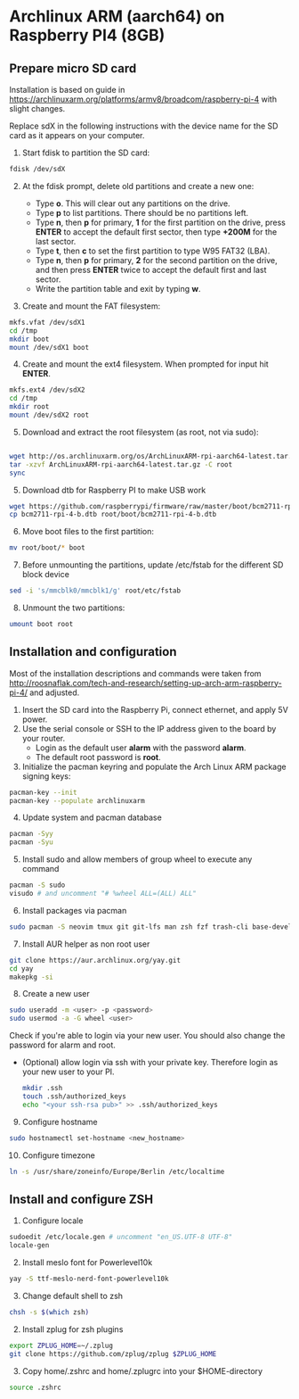 # Archlinux ARM (aarch64) on Raspberry PI4 (8GB)

## Prepare micro SD card 
Installation is based on guide in https://archlinuxarm.org/platforms/armv8/broadcom/raspberry-pi-4 with slight changes.

Replace sdX in the following instructions with the device name for the SD card as it appears on your computer.

1. Start fdisk to partition the SD card:

```bash
fdisk /dev/sdX
```

2. At the fdisk prompt, delete old partitions and create a new one:
    * Type **o**. This will clear out any partitions on the drive.
    * Type **p** to list partitions. There should be no partitions left.
    * Type **n**, then **p** for primary, **1** for the first partition on the drive, press **ENTER** to accept the default first sector, then type **+200M** for the last sector.
    * Type **t**, then **c** to set the first partition to type W95 FAT32 (LBA).
    * Type **n**, then **p** for primary, **2** for the second partition on the drive, and then press **ENTER** twice to accept the default first and last sector.
    * Write the partition table and exit by typing **w**.

3. Create and mount the FAT filesystem:
```bash
mkfs.vfat /dev/sdX1
cd /tmp
mkdir boot
mount /dev/sdX1 boot
```

4. Create and mount the ext4 filesystem. When prompted for input hit **ENTER**.
```bash
mkfs.ext4 /dev/sdX2
cd /tmp
mkdir root
mount /dev/sdX2 root
```
5. Download and extract the root filesystem (as root, not via sudo):
```bash

wget http://os.archlinuxarm.org/os/ArchLinuxARM-rpi-aarch64-latest.tar.gz
tar -xzvf ArchLinuxARM-rpi-aarch64-latest.tar.gz -C root
sync
```

5. Download dtb for Raspberry PI to make USB work
```bash
wget https://github.com/raspberrypi/firmware/raw/master/boot/bcm2711-rpi-4-b.dtb
cp bcm2711-rpi-4-b.dtb root/boot/bcm2711-rpi-4-b.dtb
```

6. Move boot files to the first partition:
```bash
mv root/boot/* boot
```

7. Before unmounting the partitions, update /etc/fstab for the different SD block device
```bash
sed -i 's/mmcblk0/mmcblk1/g' root/etc/fstab
```

8. Unmount the two partitions:
```bash
umount boot root
``` 

## Installation and configuration
Most of the installation descriptions and commands were taken from http://roosnaflak.com/tech-and-research/setting-up-arch-arm-raspberry-pi-4/ and adjusted.

1. Insert the SD card into the Raspberry Pi, connect ethernet, and apply 5V power.
2. Use the serial console or SSH to the IP address given to the board by your router.
    * Login as the default user **alarm** with the password **alarm**.
    * The default root password is **root**.
3. Initialize the pacman keyring and populate the Arch Linux ARM package signing keys:
```bash
pacman-key --init
pacman-key --populate archlinuxarm
```

4. Update system and pacman database
```bash
pacman -Syy
pacman -Syu
```

5. Install sudo and allow members of group wheel to execute any command
```bash
pacman -S sudo
visudo # and uncomment "# %wheel ALL=(ALL) ALL"
```

6. Install packages via pacman
```bash
sudo pacman -S neovim tmux git git-lfs man zsh fzf trash-cli base-devel docker
```

7. Install AUR helper as non root user
```bash
git clone https://aur.archlinux.org/yay.git
cd yay
makepkg -si
```

8. Create a new user
```bash
sudo useradd -m <user> -p <password>
sudo usermod -a -G wheel <user>
```

Check if you're able to login via your new user. You should also change the password for alarm and root.

* (Optional) allow login via ssh with your private key. Therefore login as your new user to your PI.
    ```bash
    mkdir .ssh
    touch .ssh/authorized_keys
    echo "<your ssh-rsa pub>" >> .ssh/authorized_keys
    ```

9. Configure hostname
```bash
sudo hostnamectl set-hostname <new_hostname>
```

10. Configure timezone
```bash
ln -s /usr/share/zoneinfo/Europe/Berlin /etc/localtime
```

## Install and configure ZSH
1. Configure locale
```bash
sudoedit /etc/locale.gen # uncomment "en_US.UTF-8 UTF-8"
locale-gen
```

2. Install meslo font for Powerlevel10k
```bash
yay -S ttf-meslo-nerd-font-powerlevel10k
```

3. Change default shell to zsh
```bash
chsh -s $(which zsh)
``` 

2. Install zplug for zsh plugins
```bash
export ZPLUG_HOME=~/.zplug
git clone https://github.com/zplug/zplug $ZPLUG_HOME
```

3. Copy home/.zshrc and home/.zplugrc into your $HOME-directory
```bash
source .zshrc
```